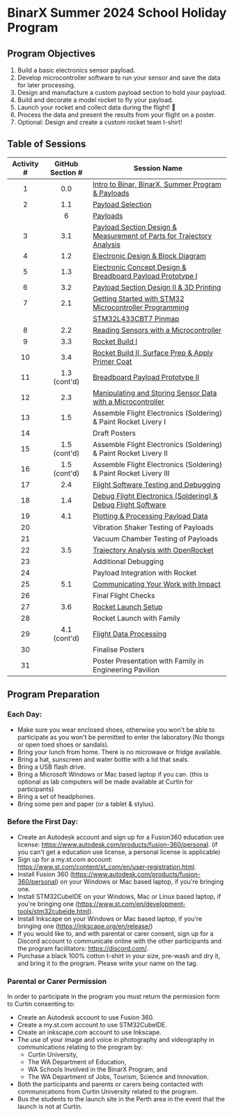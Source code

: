 # BinarX Summer 2024 School Holiday Program

## Program Objectives
1. Build a basic electronics sensor payload.
2. Develop microcontroller software to run your sensor and save the data for later processing.
3. Design and manufacture a custom payload section to hold your payload.
4. Build and decorate a model rocket to fly your payload.
5. Launch your rocket and collect data during the flight! 🚀
6. Process the data and present the results from your flight on a poster.
7. Optional: Design and create a custom rocket team t-shirt!

## Table of Sessions

| Activity # | GitHub Section # | Session Name                                                                                                                                                                                                                                            |
|:----------:|:----------------:|---------------------------------------------------------------------------------------------------------------------------------------------------------------------------------------------------------------------------------------------------------|
|      1     |        0.0       | [Intro to Binar, BinarX, Summer Program & Payloads](https://github.com/BinarX-Curtin/School-Holiday-Program/tree/main/0.%20Introduction)                                                                                                                |
|      2     |        1.1       | [Payload Selection](https://github.com/BinarX-Curtin/School-Holiday-Program/tree/main/1.%20Payload%20Hardware%20Development/1.1.%20Payload%20Selection)                                                                                                 |
|            |         6        | [Payloads](https://github.com/BinarX-Curtin/School-Holiday-Program/tree/main/6.%20Payload%20Breakdowns)                                                                                                                                                 |
|      3     |        3.1       | [Payload Section Design & Measurement of Parts for Trajectory Analysis](https://github.com/BinarX-Curtin/School-Holiday-Program/tree/main/3.%20Building%20and%20Flying%20Rockets/3.1.%20Payload%20Section%20Design%20in%203D%20CAD%20Software)          |
|      4     |        1.2       | [Electronic Design & Block Diagram](https://github.com/BinarX-Curtin/School-Holiday-Program/tree/main/1.%20Payload%20Hardware%20Development/1.2.%20Introduction%20to%20Electronic%20Design)                                                             |
|      5     |        1.3       | [Electronic Concept Design & Breadboard Payload Prototype I](https://github.com/BinarX-Curtin/School-Holiday-Program/tree/main/1.%20Payload%20Hardware%20Development/1.3.%20Electronic%20Concept%20Design%20%26%20Breadboard%20Payload%20Prototype)                                    |
|      6     |        3.2       | [Payload Section Design II & 3D Printing](https://github.com/BinarX-Curtin/School-Holiday-Program/tree/main/3.%20Building%20and%20Flying%20Rockets/3.2.%203D%20Printing%20Payload%20Sections)                                                           |
|      7     |        2.1       | [Getting Started with STM32 Microcontroller Programming](https://github.com/BinarX-Curtin/School-Holiday-Program/tree/main/2.%20Payload%20Software%20Development/2.1.%20Getting%20Started%20with%20STM32%20Microcontroller%20Programming)               |
|            |                  | [STM32L433CBT7 Pinmap](https://github.com/BinarX-Curtin/School-Holiday-Program/blob/main/1.%20Payload%20Hardware%20Development/BinarX%20Rocket%20Payload%20Microcontroller%20Board%20Pin%20Labels.png)                                                  |
|      8     |        2.2       | [Reading Sensors with a Microcontroller](https://github.com/BinarX-Curtin/School-Holiday-Program/tree/main/2.%20Payload%20Software%20Development/2.2.%20Reading%20Sensors%20With%20a%20Microcontroller)                                                 |
|      9     |        3.3       | [Rocket Build I](https://github.com/BinarX-Curtin/School-Holiday-Program/tree/main/3.%20Building%20and%20Flying%20Rockets/3.3.%20Building%20Rockets)                                                                                                    |
|     10     |        3.4       | [Rocket Build II, Surface Prep & Apply Primer Coat](https://github.com/BinarX-Curtin/School-Holiday-Program/tree/main/3.%20Building%20and%20Flying%20Rockets/3.4.%20Painting%20and%20Decorating%20Rockets)                                              |
|     11     |   1.3 (cont'd)   | [Breadboard Payload Prototype II](https://github.com/BinarX-Curtin/School-Holiday-Program/tree/main/1.%20Payload%20Hardware%20Development/1.3.%20Electronic%20Concept%20Design%20%26%20Breadboard%20Payload%20Prototype)                                                           |
|     12     |        2.3       | [Manipulating and Storing Sensor Data with a Microcontroller](https://github.com/BinarX-Curtin/School-Holiday-Program/tree/main/2.%20Payload%20Software%20Development/2.3.%20Manipulating%20and%20Storing%20Sensor%20Data%20with%20a%20Microcontroller) |
|     13     |        1.5       | Assemble Flight Electronics (Soldering) & Paint Rocket Livery I                                                                                                                                                                                         |
|     14     |                  | Draft Posters                                                                                                                                                                                                                                           |
|     15     |   1.5 (cont'd)   | Assemble Flight Electronics (Soldering) & Paint Rocket Livery II                                                                                                                                                                                        |
|     16     |   1.5 (cont'd)   | Assemble Flight Electronics (Soldering) & Paint Rocket Livery III                                                                                                                                                                                       |
|     17     |        2.4       | [Flight Software Testing and Debugging](https://github.com/BinarX-Curtin/School-Holiday-Program/tree/main/2.%20Payload%20Software%20Development/2.4%20Debugging%20Flight%20Software)                                                                    |
|     18     |        1.4       | [Debug Flight Electronics (Soldering) & Debug Flight Software](https://github.com/BinarX-Curtin/School-Holiday-Program/tree/main/1.%20Payload%20Hardware%20Development/1.4%20Debugging%20Payload%20Hardware)                                            |
|     19     |        4.1       | [Plotting & Processing Payload Data](https://github.com/BinarX-Curtin/School-Holiday-Program/tree/main/4.%20Processing%20Payload%20Data/4.1.%20Plotting%20and%20Processing%20Payload%20Data)                                                            |
|     20     |                  | Vibration Shaker Testing of Payloads                                                                                                                                                                                                                    |
|     21     |                  | Vacuum Chamber Testing of Payloads                                                                                                                                                                                                                      |
|     22     |        3.5       | [Trajectory Analysis with OpenRocket](https://github.com/BinarX-Curtin/School-Holiday-Program/tree/main/3.%20Building%20and%20Flying%20Rockets/3.5.%20Trajectory%20Modelling%20Using%20OpenRocket)                                                      |
|     23     |                  | Additional Debugging                                                                                                                                                                                                                                    |
|     24     |                  | Payload Integration with Rocket                                                                                                                                                                                                                         |
|     25     |        5.1       | [Communicating Your Work with Impact](https://github.com/BinarX-Curtin/School-Holiday-Program/tree/main/5.%20Communicating%20Your%20Work/5.1.%20Comunicating%20Your%20Work%20With%20Impact)                                                             |
|     26     |                  | Final Flight Checks                                                                                                                                                                                                                                     |
|     27     |        3.6       | [Rocket Launch Setup](https://github.com/BinarX-Curtin/School-Holiday-Program/tree/main/3.%20Building%20and%20Flying%20Rockets/3.6.%20Launching%20Rockets)                                                                                              |
|     28     |                  | Rocket Launch with Family                                                                                                                                                                                                                               |
|     29     |   4.1 (cont'd)   | [Flight Data Processing](https://github.com/BinarX-Curtin/School-Holiday-Program/tree/main/4.%20Processing%20Payload%20Data/4.1.%20Plotting%20and%20Processing%20Payload%20Data)                                                                        |
|     30     |                  | Finalise Posters                                                                                                                                                                                                                                        |
|     31     |                  | Poster Presentation with Family in Engineering Pavilion                                                                                                                                                                                                 |

## Program Preparation

### Each Day:
- Make sure you wear enclosed shoes, otherwise you won't be able to participate as you won't be permitted to enter the laboratory.(No thongs or open toed shoes or sandals).
- Bring your lunch from home. There is no microwave or fridge available.
- Bring a hat, sunscreen and water bottle with a lid that seals.
- Bring a USB flash drive.
- Bring a Microsoft Windows or Mac based laptop if you can. (this is optional as lab computers will be made available at Curtin for participants)
- Bring a set of headphones.
- Bring some pen and paper (or a tablet & stylus).

### Before the First Day:
- Create an Autodesk account and sign up for a Fusion360 education use license: https://www.autodesk.com/products/fusion-360/personal. (if you can't get a education use license, a personal license is applicable)
- Sign up for a my.st.com account: https://www.st.com/content/st_com/en/user-registration.html.
- Install Fusion 360 (https://www.autodesk.com/products/fusion-360/personal) on your Windows or Mac based laptop, if you're bringing one.
- Install STM32CubeIDE on your Windows, Mac or Linux based laptop, if you're bringing one (https://www.st.com/en/development-tools/stm32cubeide.html).
- Install Inkscape on your Windows or Mac based laptop, if you're bringing one (https://inkscape.org/en/release/)
- If you would like to, and with parental or carer consent, sign up for a Discord account to communicate online with the other participants and the program facilitators: https://discord.com/.
- Purchase a black 100% cotton t-shirt in your size, pre-wash and dry it, and bring it to the program. Please write your name on the tag.

### Parental or Carer Permission
In order to participate in the program you must return the permission form to Curtin consenting to:
- Create an Autodesk account to use Fusion 360.
- Create a my.st.com account to use STM32CubeIDE.
- Create an inkscape.com account to use Inkscape.
- The use of your image and voice in photography and videography in communications relating to the program by:
    - Curtin University,
    - The WA Department of Education,
    - WA Schools Involved in the BinarX Program, and
    - The WA Department of Jobs, Tourism, Science and Innovation.
- Both the participants and parents or carers being contacted with communications from Curtin University related to the program.
- Bus the students to the launch site in the Perth area in the event that the launch is not at Curtin.
